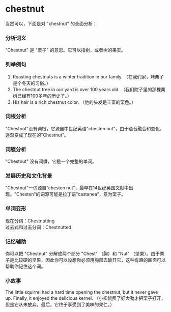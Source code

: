 # chestnut

当然可以，下面是对 "chestnut" 的全面分析：

  

### 分析词义

  

"Chestnut" 是 "栗子" 的意思。它可以指树，或者树的果实。

  

### 列举例句

  

1.  Roasting chestnuts is a winter tradition in our family. （在我们家，烤栗子是个冬天的习俗。）
2.  The chestnut tree in our yard is over 100 years old. （我们院子里的那棵栗树已经有100多年的历史了。）
3.  His hair is a rich chestnut color. （他的头发是丰富的栗色。）

  

### 词根分析

  

"Chestnut"没有词根，它源自中世纪英语"chesten nut"，由于语音融合和变化，逐渐变成了现在的"Chestnut"。

  

### 词缀分析

  

"Chestnut" 没有词缀，它是一个完整的单词。

  

### 发展历史和文化背景

  

"Chestnut"一词源自“chesten nut”，最早在14世纪英国文献中出现。"Chesten"的词源可能是拉丁语“castanea”，意为栗子。

  

### 单词变形

  

现在分词：Chestnutting  
过去式和过去分词：Chestnutted

  

### 记忆辅助

  

你可以把 "Chestnut" 分解成两个部分 "Chest" （胸）和 "Nut" （坚果）。由于栗子是比较硬的坚果，因此你可以设想你必须用胸部去破开它，这种有趣的画面可以帮助你记住这个词。

  

### 小故事

  

The little squirrel had a hard time opening the chestnut, but it never gave up. Finally, it enjoyed the delicious kernel. （小松鼠费了好大劲才把栗子打开，但是它从未放弃。最后，它终于享受到了美味的果仁。）
